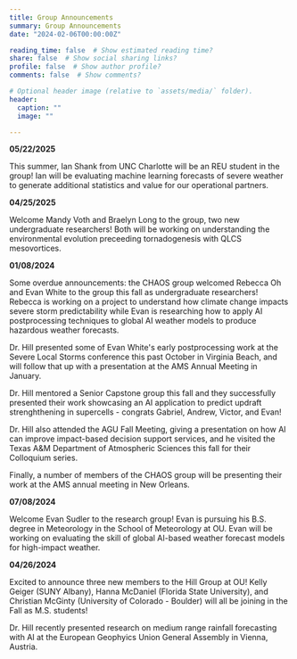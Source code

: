 ```yaml
---
title: Group Announcements
summary: Group Announcements
date: "2024-02-06T00:00:00Z"

reading_time: false  # Show estimated reading time?
share: false  # Show social sharing links?
profile: false  # Show author profile?
comments: false  # Show comments?

# Optional header image (relative to `assets/media/` folder).
header:
  caption: ""
  image: ""

---
```

<b>05/22/2025</b>

This summer, Ian Shank from UNC Charlotte will be an REU student in the group! Ian will be evaluating machine learning forecasts of severe weather to generate additional statistics and value for our operational partners. 

<b>04/25/2025</b>

Welcome Mandy Voth and Braelyn Long to the group, two new undergraduate researchers! Both will be working on understanding the environmental evolution preceeding tornadogenesis with QLCS mesovortices. 

<b>01/08/2024</b>

Some overdue announcements: the CHAOS group welcomed Rebecca Oh and Evan White to the group this fall as undergraduate researchers! Rebecca is working on a project to understand how climate change impacts severe storm predictability while Evan is researching how to apply AI postprocessing techniques to global AI weather models to produce hazardous weather forecasts. 

Dr. Hill presented some of Evan White's early postprocessing work at the Severe Local Storms conference this past October in Virginia Beach, and will follow that up with a presentation at the AMS Annual Meeting in January. 

Dr. Hill mentored a Senior Capstone group this fall and they successfully presented their work showcasing an AI application to predict updraft strenghthening in supercells - congrats Gabriel, Andrew, Victor, and Evan!

Dr. Hill also attended the AGU Fall Meeting, giving a presentation on how AI can improve impact-based decision support services, and he visited the Texas A&M Department of Atmospheric Sciences this fall for their Colloquium series. 

Finally, a number of members of the CHAOS group will be presenting their work at the AMS annual meeting in New Orleans. 

<b>07/08/2024</b>

Welcome Evan Sudler to the research group! Evan is pursuing his B.S. degree in Meteorology in the School of Meteorology at OU. Evan will be working on evaluating the skill of global AI-based weather forecast models for high-impact weather. 


<b>04/26/2024</b>

Excited to announce three new members to the Hill Group at OU! Kelly Geiger (SUNY Albany), Hanna McDaniel (Florida State University), and Christian McGinty (University of Colorado - Boulder) will all be joining in the Fall as M.S. students! 

Dr. Hill recently presented research on medium range rainfall forecasting with AI at the European Geophyics Union General Assembly in Vienna, Austria. 



